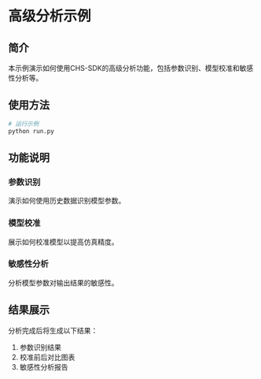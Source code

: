 # 高级分析示例

## 简介

本示例演示如何使用CHS-SDK的高级分析功能，包括参数识别、模型校准和敏感性分析等。

## 使用方法

```bash
# 运行示例
python run.py
```

## 功能说明

### 参数识别
演示如何使用历史数据识别模型参数。

### 模型校准
展示如何校准模型以提高仿真精度。

### 敏感性分析
分析模型参数对输出结果的敏感性。

## 结果展示

分析完成后将生成以下结果：
1. 参数识别结果
2. 校准前后对比图表
3. 敏感性分析报告